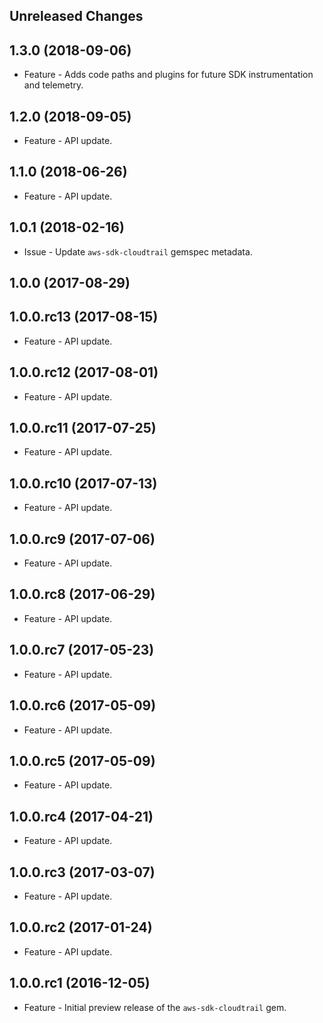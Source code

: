 Unreleased Changes
------------------

1.3.0 (2018-09-06)
------------------

* Feature - Adds code paths and plugins for future SDK instrumentation and telemetry.

1.2.0 (2018-09-05)
------------------

* Feature - API update.

1.1.0 (2018-06-26)
------------------

* Feature - API update.

1.0.1 (2018-02-16)
------------------

* Issue - Update `aws-sdk-cloudtrail` gemspec metadata.

1.0.0 (2017-08-29)
------------------

1.0.0.rc13 (2017-08-15)
------------------

* Feature - API update.

1.0.0.rc12 (2017-08-01)
------------------

* Feature - API update.

1.0.0.rc11 (2017-07-25)
------------------

* Feature - API update.

1.0.0.rc10 (2017-07-13)
------------------

* Feature - API update.

1.0.0.rc9 (2017-07-06)
------------------

* Feature - API update.

1.0.0.rc8 (2017-06-29)
------------------

* Feature - API update.

1.0.0.rc7 (2017-05-23)
------------------

* Feature - API update.

1.0.0.rc6 (2017-05-09)
------------------

* Feature - API update.

1.0.0.rc5 (2017-05-09)
------------------

* Feature - API update.

1.0.0.rc4 (2017-04-21)
------------------

* Feature - API update.

1.0.0.rc3 (2017-03-07)
------------------

* Feature - API update.

1.0.0.rc2 (2017-01-24)
------------------

* Feature - API update.

1.0.0.rc1 (2016-12-05)
------------------

* Feature - Initial preview release of the `aws-sdk-cloudtrail` gem.

